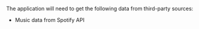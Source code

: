 The application will need to get the following data from third-party sources:

- Music data from Spotify API
